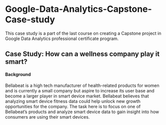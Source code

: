 # Google-Data-Analytics-Capstone-Case-study

This case study is a part of the last course on creating a Capstone project in Google Data Analytics professional certificate program. 

## Case Study: How can a wellness company play it smart?

#### Background

Bellabeat is a high tech manufacturer of health-related products for women and is currently a small company but aspire to increase its user base and become a larger player in smart device market. Bellabeat believes that analyzing smart device fitness data could help unlock new growth opportunities for the company. The task here is to focus on one of Bellabeat’s products and analyze smart device data to gain insight into how consumers are using their smart devices.
